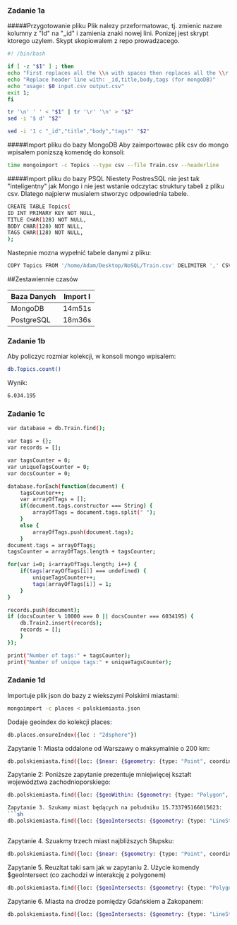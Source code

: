 ### Zadanie 1a

#####Przygotowanie pliku
Plik nalezy przeformatowac, tj. zmienic nazwe kolumny z "Id" na "_id" i zamienia znaki nowej lini. Ponizej jest skrypt ktorego uzylem. Skypt skopiowalem z repo prowadzacego.
```sh
#! /bin/bash

if [ -z "$1" ] ; then
echo "First replaces all the \\n with spaces then replaces all the \\r with \\n"
echo "Replace header line with: _id,title,body,tags (for mongoDB)"
echo "usage: $0 input.csv output.csv"
exit 1;
fi

tr '\n' ' ' < "$1" | tr '\r' '\n' > "$2"
sed -i '$ d' "$2"

sed -i '1 c "_id","title","body","tags"' "$2" 
```

#####Import pliku do bazy MongoDB
Aby zaimportowac plik csv do mongo wpisałem ponizszą komendę do konsoli:
```sh
time mongoimport -c Topics --type csv --file Train.csv --headerline
```
#####Import pliku do bazy PSQL
Niestety PostresSQL nie jest tak "inteligentny" jak Mongo i nie jest wstanie odczytac struktury tabeli z pliku csv. Dlatego najpierw musialem stworzyc odpowiednia tabele.
```sh
CREATE TABLE Topics(
ID INT PRIMARY KEY NOT NULL,
TITLE CHAR(128) NOT NULL,
BODY CHAR(128) NOT NULL,
TAGS CHAR(128) NOT NULL,
);
```
Nastepnie mozna wypełnić tabele danymi z pliku:
```sh
COPY Topics FROM '/home/Adam/Desktop/NoSQL/Train.csv' DELIMITER ',' CSV;
```

##Zestawiennie czasów

| Baza Danych |       Import I       |
|-------------|:--------------------:|
|   MongoDB   | 14m51s               |
| PostgreSQL  | 18m36s               |



### Zadanie 1b
Aby policzyc rozmiar kolekcji, w konsoli mongo wpisalem:
```sh
db.Topics.count()
```
Wynik:
```sh
6.034.195
```

### Zadanie 1c
```sh
var database = db.Train.find();

var tags = {};
var records = [];

var tagsCounter = 0;
var uniqueTagsCounter = 0;
var docsCounter = 0;

database.forEach(function(document) {
    tagsCounter++;
    var arrayOfTags = [];
    if(document.tags.constructor === String) {
        arrayOfTags = document.tags.split(" ");
    } 
    else { 
        arrayOfTags.push(document.tags);
    }
document.tags = arrayOfTags;
tagsCounter = arrayOfTags.length + tagsCounter;

for(var i=0; i<arrayOfTags.length; i++) {
    if(tags[arrayOfTags[i]] === undefined) {
        uniqueTagsCounter++;  
        tags[arrayOfTags[i]] = 1; 
    }
}

records.push(document);
if (docsCounter % 10000 === 0 || docsCounter === 6034195) {
    db.Train2.insert(records);
    records = [];
    }
});

print("Number of tags:" + tagsCounter);
print("Number of unique tags:" + uniqueTagsCounter);
```

### Zadanie 1d
Importuje plik json do bazy z wiekszymi Polskimi miastami: 
```sh
mongoimport -c places < polskiemiasta.json
```
Dodaje geoindex do kolekcji places:
```sh
db.places.ensureIndex({loc : "2dsphere"})
```

Zapytanie 1: Miasta oddalone od Warszawy o maksymalnie o 200 km:
```sh
db.polskiemiasta.find({loc: {$near: {$geometry: {type: "Point", coordinates: [21.000366210937496, 52.231163984032676]}, $maxDistance: 200000}}}).skip(1)
```

Zapytanie 2: Poniższe zapytanie prezentuje mniejwięcej kształt województwa zachodnioporskiego:
```sh
db.polskiemiasta.find({loc: {$geoWithin: {$geometry: {type: "Polygon", coordinates: [[[16.6717529296875,54.559322587438636],[16.858520507812496,54.23955053156179],[16.737670898437496,54.210648685175904],[16.8475341796875,53.97224342934289],[16.885986328125,53.6544055985474],[16.4410400390625,53.44226352500859],[16.710205078125,53.27178347923819],[16.06201171875,53.01147838269373],[15.875244140625,53.100620879214304],[15.3314208984375,52.948637884883205],[14.6337890625,52.626394589731326],[14.1558837890625,52.8757609818473],[14.403076171875,53.28163740806336],[14.2822265625,53.73896488496292],[14.4635009765625,53.9560855309879],[16.6717529296875,54.559322587438636]]]}}}})

Zapytanie 3. Szukamy miast będących na południku 15.733795166015623:
```sh
db.polskiemiasta.find({loc: {$geoIntersects: {$geometry: {type: "LineString", coordinates: [[15.733795166015623, -90],[15.733795166015623, 90]]}}}})
     
```

Zapytanie 4. Szuakmy trzech miast najbliższych Słupsku:
```sh
db.polskiemiasta.find({loc: {$near: {$geometry: {type: "Point", coordinates: [17.019195556640625,54.46804241740563]}}}}).limit(3)
```

Zapytanie 5. Reuzltat taki sam jak w zapytaniu 2. Użycie komendy $geoIntersect (co zachodzi w interakcję z polygonem)
```sh
db.polskiemiasta.find({loc: {$geoIntersects: {$geometry: {type: "Polygon", coordinates: [[[19.259033203125, 52.3923633970718], [18.1768798828125, 51.17589926990911], [19.7259521484375, 50.86144411058924], [20.5059814453125, 51.50532341149335], [20.23681640625, 52.1166256737882], [19.259033203125, 52.3923633970718]]]}}}})
```

Zapytanie 6. Miasta na drodze pomiędzy Gdańskiem a Zakopanem:
```sh
db.polskiemiasta.find({loc: {$geoIntersects: {$geometry: {type: "LineString", coordinates: [ [[18.655128479003906,54.34815256064472]], [19.948768615722656,49.29803885147804]]}}}})
```